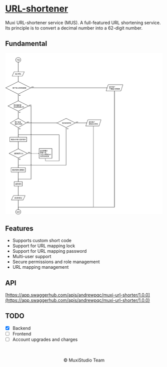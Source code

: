 # [URL-shortener](https://github.com/Muxi-Studio/URL-shortener)
Muxi URL-shortener service (MUS). A full-featured URL shortening service. 
Its principle is to convert a decimal number into a 62-digit number.

## Fundamental
![](/images/index.svg)

## Features
- Supports custom short code
- Support for URL mapping lock
- Support for URL mapping password
- Multi-user support
- Secure permissions and role management
- URL mapping management


## API
[https://app.swaggerhub.com/apis/andrewpqc/muxi-url-shorter/1.0.0](https://app.swaggerhub.com/apis/andrewpqc/muxi-url-shorter/1.0.0)

## TODO
- [x] Backend
- [ ] Frontend
- [ ] Account upgrades and charges

<br>
<br>
<center>&copy; MuxiStudio Team</center>